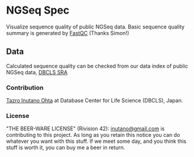 # NGSeq Spec

Visualize sequence quality of public NGSeq data.
Basic sequence quality summary is generated by [FastQC](http://www.bioinformatics.bbsrc.ac.uk/projects/fastqc/) (Thanks Simon!)

## Data

Calculated sequence quality can be checked from our data index of public NGSeq data, [DBCLS SRA](http://sra.dbcls.jp/)

### Contribution

[Tazro Inutano Ohta](http://twitter.com/inutano) at Database Center for Life Science (DBCLS), Japan.

### License

"THE BEER-WARE LICENSE" (Rivision 42): [inutano@gmail.com](mailto:inutano@gmail.com) is contributing to this project. As long as you retain this notice you can do whatever you want with this stuff. If we meet some day, and you think this stuff is worth it, you can buy me a beer in return.
